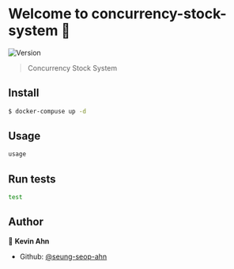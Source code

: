 # Welcome to concurrency-stock-system 👋
![Version](https://img.shields.io/badge/version-0.0.0-blue.svg?cacheSeconds=2592000)

> Concurrency Stock System

## Install

```sh
$ docker-compuse up -d
```

## Usage

```sh
usage
```

## Run tests

```sh
test
```

## Author

👤 **Kevin Ahn**

* Github: [@seung-seop-ahn](https://github.com/seung-seop-ahn)